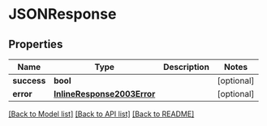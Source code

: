 # JSONResponse

## Properties
Name | Type | Description | Notes
------------ | ------------- | ------------- | -------------
**success** | **bool** |  | [optional] 
**error** | [**InlineResponse2003Error**](InlineResponse2003Error.md) |  | [optional] 

[[Back to Model list]](../README.md#documentation-for-models) [[Back to API list]](../README.md#documentation-for-api-endpoints) [[Back to README]](../README.md)


